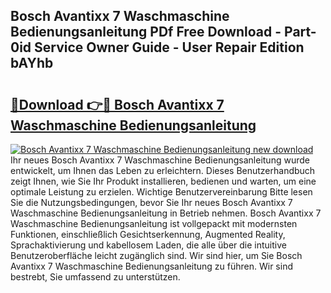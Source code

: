 ## Bosch Avantixx 7 Waschmaschine Bedienungsanleitung PDf Free Download - Part-0id Service Owner Guide - User Repair Edition bAYhb

# <h2><a href="http://df0tiz.blite.top/?on=Bosch+Avantixx+7+Waschmaschine+Bedienungsanleitung">🔗Download 👉🔴 Bosch Avantixx 7 Waschmaschine Bedienungsanleitung</a></h2>

[![Bosch Avantixx 7 Waschmaschine Bedienungsanleitung new download](https://i.imgur.com/lujVjoI.png)](http://df0tiz.blite.top/?on=Bosch+Avantixx+7+Waschmaschine+Bedienungsanleitung)
Ihr neues Bosch Avantixx 7 Waschmaschine Bedienungsanleitung wurde entwickelt, um Ihnen das Leben zu erleichtern. Dieses Benutzerhandbuch zeigt Ihnen, wie Sie Ihr Produkt installieren, bedienen und warten, um eine optimale Leistung zu erzielen. Wichtige Benutzervereinbarung Bitte lesen Sie die Nutzungsbedingungen, bevor Sie Ihr neues Bosch Avantixx 7 Waschmaschine Bedienungsanleitung in Betrieb nehmen. Bosch Avantixx 7 Waschmaschine Bedienungsanleitung ist vollgepackt mit modernsten Funktionen, einschließlich Gesichtserkennung, Augmented Reality, Sprachaktivierung und kabellosem Laden, die alle über die intuitive Benutzeroberfläche leicht zugänglich sind. Wir sind hier, um Sie Bosch Avantixx 7 Waschmaschine Bedienungsanleitung zu führen. Wir sind bestrebt, Sie umfassend zu unterstützen.

